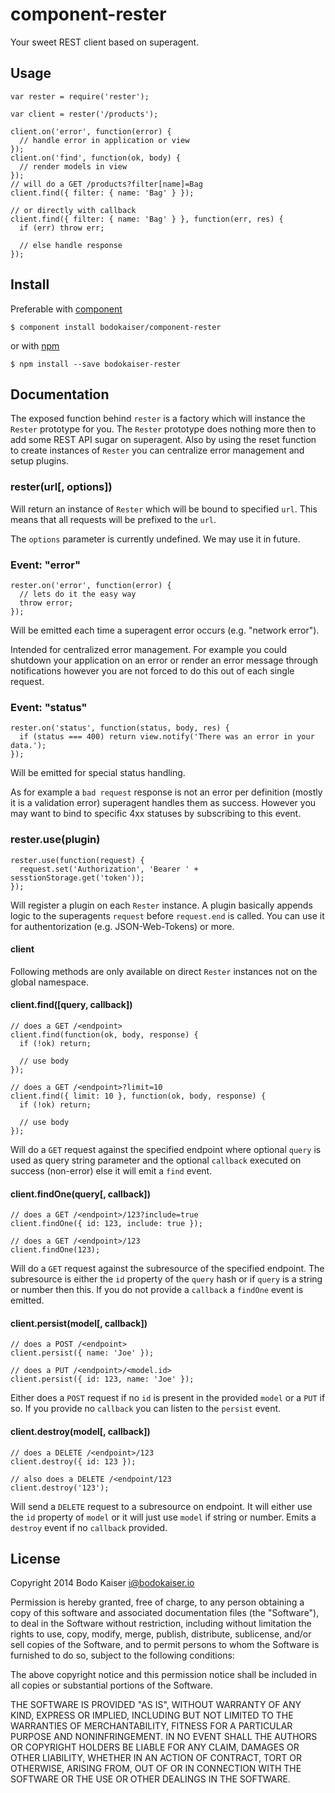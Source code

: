 # component-rester

Your sweet REST client based on superagent.

## Usage

    var rester = require('rester');

    var client = rester('/products');

    client.on('error', function(error) {
      // handle error in application or view
    });
    client.on('find', function(ok, body) {
      // render models in view
    });
    // will do a GET /products?filter[name]=Bag
    client.find({ filter: { name: 'Bag' } });

    // or directly with callback
    client.find({ filter: { name: 'Bag' } }, function(err, res) {
      if (err) throw err;

      // else handle response
    });


## Install

Preferable with [component](https://github.com/component/component)

    $ component install bodokaiser/component-rester

or with [npm](https://github.com/npm/npm)

    $ npm install --save bodokaiser-rester

## Documentation

The exposed function behind `rester` is a factory which will instance the
`Rester` prototype for you. The `Rester` prototype does nothing more then
to add some REST API sugar on superagent. Also by using the reset function
to create instances of `Rester` you can centralize error management and setup
plugins.

### rester(url[, options])

Will return an instance of `Rester` which will be bound to specified `url`.
This means that all requests will be prefixed to the `url`.

The `options` parameter is currently undefined. We may use it in future.

### Event: "error"

    rester.on('error', function(error) {
      // lets do it the easy way
      throw error;
    });

Will be emitted each time a superagent error occurs (e.g. "network error").

Intended for centralized error management. For example you could shutdown your
application on an error or render an error message through notifications
however you are not forced to do this out of each single request.

### Event: "status"

    rester.on('status', function(status, body, res) {
      if (status === 400) return view.notify('There was an error in your data.');
    });

Will be emitted for special status handling.

As for example a `bad request` response is not an error per definition (mostly
it is a validation error) superagent handles them as success. However you
may want to bind to specific 4xx statuses by subscribing to this event.

### rester.use(plugin)

    rester.use(function(request) {
      request.set('Authorization', 'Bearer ' + sesstionStorage.get('token'));
    });

Will register a plugin on each `Rester` instance. A plugin basically appends
logic to the superagents `request` before `request.end` is called. You can
use it for authentorization (e.g. JSON-Web-Tokens) or more.

#### client

Following methods are only available on direct `Rester` instances not on the
global namespace.

#### client.find([query, callback])

    // does a GET /<endpoint>
    client.find(function(ok, body, response) {
      if (!ok) return;

      // use body
    });

    // does a GET /<endpoint>?limit=10
    client.find({ limit: 10 }, function(ok, body, response) {
      if (!ok) return;

      // use body
    });

Will do a `GET` request against the specified endpoint where optional `query`
is used as query string parameter and the optional `callback` executed on
success (non-error) else it will emit a `find` event.

#### client.findOne(query[, callback])

    // does a GET /<endpoint>/123?include=true
    client.findOne({ id: 123, include: true });

    // does a GET /<endpoint>/123
    client.findOne(123);

Will do a `GET` request against the subresource of the specified endpoint. The
subresource is either the `id` property of the `query` hash or if `query` is a
string or number then this. If you do not provide a `callback` a `findOne`
event is emitted.

#### client.persist(model[, callback])

    // does a POST /<endpoint>
    client.persist({ name: 'Joe' });

    // does a PUT /<endpoint>/<model.id>
    client.persist({ id: 123, name: 'Joe' });

Either does a `POST` request if no `id` is present in the provided `model` or
a `PUT` if so. If you provide no `callback` you can listen to the `persist`
event.

#### client.destroy(model[, callback])

    // does a DELETE /<endpoint>/123
    client.destroy({ id: 123 });

    // also does a DELETE /<endpoint/123
    client.destroy('123');

Will send a `DELETE` request to a subresource on endpoint. It will either use
the `id` property of `model` or it will just use `model` if string or number.
Emits a `destroy` event if no `callback` provided.

## License

Copyright 2014 Bodo Kaiser <i@bodokaiser.io>

Permission is hereby granted, free of charge, to any person obtaining
a copy of this software and associated documentation files (the
"Software"), to deal in the Software without restriction, including
without limitation the rights to use, copy, modify, merge, publish,
distribute, sublicense, and/or sell copies of the Software, and to
permit persons to whom the Software is furnished to do so, subject to
the following conditions:

The above copyright notice and this permission notice shall be
included in all copies or substantial portions of the Software.

THE SOFTWARE IS PROVIDED "AS IS", WITHOUT WARRANTY OF ANY KIND,
EXPRESS OR IMPLIED, INCLUDING BUT NOT LIMITED TO THE WARRANTIES OF
MERCHANTABILITY, FITNESS FOR A PARTICULAR PURPOSE AND
NONINFRINGEMENT. IN NO EVENT SHALL THE AUTHORS OR COPYRIGHT HOLDERS BE
LIABLE FOR ANY CLAIM, DAMAGES OR OTHER LIABILITY, WHETHER IN AN ACTION
OF CONTRACT, TORT OR OTHERWISE, ARISING FROM, OUT OF OR IN CONNECTION
WITH THE SOFTWARE OR THE USE OR OTHER DEALINGS IN THE SOFTWARE.
